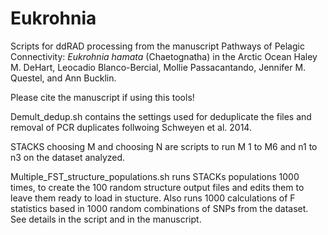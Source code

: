 # Eukrohnia
Scripts for ddRAD processing from the manuscript Pathways of Pelagic Connectivity: <i>Eukrohnia hamata</i> (Chaetognatha) in the Arctic Ocean
Haley M. DeHart, Leocadio Blanco-Bercial, Mollie Passacantando, Jennifer M. Questel, and Ann Bucklin.

Please cite the manuscript if using this tools!

Demult_dedup.sh contains the settings used for deduplicate the files and removal of PCR duplicates follwoing Schweyen et al. 2014.

STACKS choosing M and choosing N are scripts to run M 1 to M6 and n1 to n3 on the dataset analyzed.

Multiple_FST_structure_populations.sh runs STACKs populations 1000 times, to create the 100 random structure output files and edits them to leave them ready to load in stucture. Also runs 1000 calculations of F statistics based in 1000 random combinations of SNPs from the dataset. See details in the script and in the manuscript.




